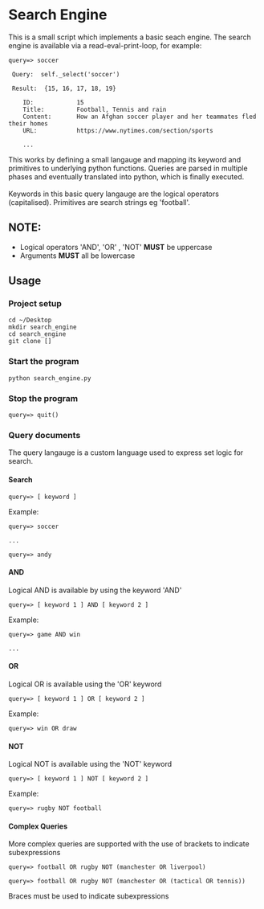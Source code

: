 # Search Engine
This is a small script which implements a basic seach engine. The search engine is available via a read-eval-print-loop, for example:
```
query=> soccer

 Query:  self._select('soccer')

 Result:  {15, 16, 17, 18, 19}

    ID:            15
	Title:         Football, Tennis and rain
	Content:       How an Afghan soccer player and her teammates fled their homes
	URL:           https://www.nytimes.com/section/sports

	...

```
This works by defining a small langauge and mapping its keyword and primitives to underlying python functions. Queries are parsed in multiple phases and eventually translated into python, which is finally executed. 
<br><br>Keywords in this basic query langauge are the logical operators (capitalised). Primitives are search strings eg 'football'.



## NOTE:
- Logical operators 'AND', 'OR' , 'NOT' <b>MUST</b> be uppercase
- Arguments <b>MUST</b> all be lowercase

## Usage
### Project setup
```
cd ~/Desktop
mkdir search_engine
cd search_engine
git clone []
```

### Start the program
```
python search_engine.py
```

### Stop the program
```
query=> quit()
```

### Query documents
The query langauge is a custom language used to express set logic for search.

#### Search
```
query=> [ keyword ]
```

Example:
```
query=> soccer

...

query=> andy
```
#### AND
Logical AND is available by using the keyword 'AND'

```
query=> [ keyword 1 ] AND [ keyword 2 ]
```

Example:

```
query=> game AND win

...
```

#### OR 
Logical OR is available using the 'OR' keyword

```
query=> [ keyword 1 ] OR [ keyword 2 ]
```
Example:
```
query=> win OR draw
```

#### NOT
Logical NOT is available using the 'NOT' keyword

```
query=> [ keyword 1 ] NOT [ keyword 2 ]
```
Example:
```
query=> rugby NOT football
```

#### Complex Queries
More complex queries are supported with the use of brackets to indicate subexpressions

```
query=> football OR rugby NOT (manchester OR liverpool)
```
```
query=> football OR rugby NOT (manchester OR (tactical OR tennis))
```

Braces must be used to indicate subexpressions